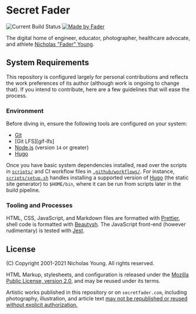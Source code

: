 # Secret Fader

![Current Build Status](https://github.com/secretfader/www/workflows/Build/badge.svg)
[![Made by Fader](https://img.shields.io/badge/made_by-Fader-purple.svg)](https://www.secretfader.com)

The digital home of engineer, educator, photographer, healthcare advocate, and athlete [Nicholas "Fader"
Young][dotcom].

## System Requirements

This repository is configured largely for personal contributions and reflects the work preferences of its author (although work is ongoing to change that). If you intend to contribute, here are a few guidelines that will ease the process.

### Environment

Before diving in, ensure the following tools are configured on your system:

- [Git][git-scm]
- [Git LFS][gif-lfs]
- [Node.js][nodejs] (version `14` or greater)
- [Hugo][hugo]

Once you have basic system dependencies installed, read over the scripts in [`scripts/`](scripts/) and CI workflow files in [`.github/workflows/`](.github/workflows/). For instance, [`scripts/setup.sh`](scripts/setup.sh) handles installing a supported version of [Hugo][hugo] (the static site generator) to `$HOME/bin`, where it can be run from scripts later in the build pipeline.

### Tooling and Processes

HTML, CSS, JavaScript, and Markdown files are formatted with [Prettier][prettier], shell code is formatted with [Beautysh][beautysh]. The JavaScript front-end (however rudimentary) is tested with [Jest][jest].

## License

(C) Copyright 2001-2021 Nicholas Young. All rights reserved.

HTML Markup, stylesheets, and configuration is released under the [Mozilla
Public License, version 2.0](LICENSE-MPL), and may be reused under its terms.

Artistic works published in this repository or on `secretfader.com`, including photography, illustration, and article text [may not be
republished or reused without explicit authorization.](LICENSE)

[dotcom]: https://www.secretfader.com
[git-scm]: https://git-scm.com
[git-lfs]: https://git-lfs.github.com
[nodejs]: https://github.com/nodejs/node
[hugo]: https://github.com/gohugoio/hugo
[prettier]: https://github.com/prettier/prettier
[beautysh]: https://github.com/lovesegfault/beautysh
[jest]: https://github.com/facebook/jest
